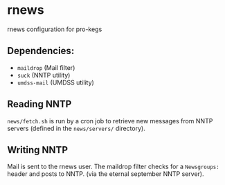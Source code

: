 # rnews
rnews configuration for pro-kegs

## Dependencies:

* `maildrop` (Mail filter)
* `suck` (NNTP utility)
* `umdss-mail` (UMDSS utility)

## Reading NNTP

`news/fetch.sh` is run by a cron job to retrieve new messages from NNTP servers (defined in the `news/servers/` directory).

## Writing NNTP

Mail is sent to the rnews user.  The maildrop filter checks for a `Newsgroups:` header and posts to NNTP. (via the eternal september NNTP server).


